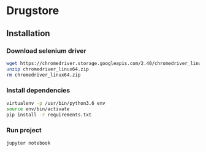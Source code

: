 # Drugstore

## Installation

### Download selenium driver

~~~bash
wget https://chromedriver.storage.googleapis.com/2.40/chromedriver_linux64.zip
unzip chromedriver_linux64.zip
rm chromedriver_linux64.zip
~~~
### Install dependencies
~~~bash
virtualenv -p /usr/bin/python3.6 env
source env/bin/activate
pip install -r requirements.txt
~~~

### Run project
~~~bash
jupyter notebook
~~~
